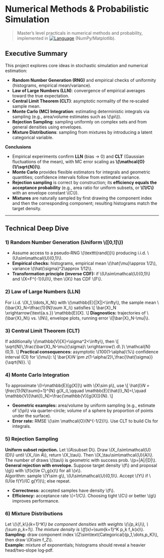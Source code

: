 # Numerical Methods & Probabilistic Simulation

<!-- Enable LaTeX rendering -->
<script type="text/javascript"
  src="https://cdn.jsdelivr.net/npm/mathjax@3/es5/tex-mml-chtml.js">
</script>

> Master’s level practicals in numerical methods and probability, implemented in [![Language](https://img.shields.io/badge/Language-Python-blue.svg)](https://www.python.org/) (NumPy/Matplotlib).

## Executive Summary

This project explores core ideas in stochastic simulation and numerical estimation:

- **Random Number Generation (RNG)** and empirical checks of uniformity (histograms, empirical mean/variance).
- **Law of Large Numbers (LLN)**: convergence of empirical averages toward the true expectation.
- **Central Limit Theorem (CLT)**: asymptotic normality of the re‑scaled sample mean.
- **Monte Carlo (MC) Integration**: estimating deterministic integrals via sampling (e.g., area/volume estimates such as \\(\\pi\\)).
- **Rejection Sampling**: sampling uniformly on complex sets and from general densities using envelopes.
- **Mixture Distributions**: sampling from mixtures by introducing a latent categorical variable.

**Conclusions**

- Empirical experiments confirm **LLN** (bias → 0) and **CLT** (Gaussian fluctuations of the mean), with MC error scaling as **\\(\\mathcal{O}(1/\\sqrt{N})\\)**.
- **Monte Carlo** provides flexible estimators for integrals and geometric quantities; confidence intervals follow from estimated variance.
- **Rejection sampling** is correct by construction; its **efficiency equals the acceptance probability** (e.g., area ratio for uniform subsets, or **\\(1/C\\)** with an envelope constant \\(C\\)).
- **Mixtures** are naturally sampled by first drawing the component index and then the corresponding component; resulting histograms match the target density.

---

## Technical Deep Dive

### 1) Random Number Generation (Uniform \\([0,1]\\))

- Assume access to a pseudo‑RNG \\(\\texttt{rand()}\\) producing i.i.d. \\(U\\sim\\mathcal{U}(0,1)\\).
- **Empirical checks:** histograms, empirical mean \\(\\hat{\\mu}\\approx 1/2\\), variance \\(\\hat{\\sigma}^2\\approx 1/12\\).
- **Transformation principle (inverse CDF):** if \\(U\\sim\\mathcal{U}(0,1)\\) and \\(X=F^{-1}(U)\\), then \\(X\\) has CDF \\(F\\).

### 2) Law of Large Numbers (LLN)

For i.i.d. \\(X_1,\\ldots,X_N\\) with \\(\\mathbb{E}[|X|]<\\infty\\), the sample mean \\(\\bar{X}_N=\\tfrac{1}{N}\\sum X_i\\) satisfies
\\[
\\bar{X}_N \\xrightarrow{\\text{a.s.}} \\mathbb{E}[X].
\\]
**Diagnostics:** trajectories of \\(\\bar{X}_N\\) vs. \\(N\\), envelope plots, running error \\(|\\bar{X}_N-\\mu|\\).

### 3) Central Limit Theorem (CLT)

If additionally \\(\\mathbb{V}[X]=\\sigma^2<\\infty\\), then
\\[
\\sqrt{N}\\,\\frac{\\bar{X}_N-\\mu}{\\sigma}\\ \\xrightarrow{\\ d\\ }\\ \\mathcal{N}(0,1).
\\]
**Practical consequences:** asymptotic \\(100(1-\\alpha)\\%\\) confidence interval (CI) for \\(\\mu\\):
\\[
\\bar{X}_N \\pm z_{1-\\alpha/2}\\,\\frac{\\hat{\\sigma}}{\\sqrt{N}}.
\\]

### 4) Monte Carlo Integration

To approximate \\(I=\\mathbb{E}[g(X)]\\) with \\(X\\sim p\\), use
\\[
\\hat{I}_N = \\frac{1}{N}\\sum_{i=1}^{N} g(X_i),\\qquad \\mathbb{E}[\\hat{I}_N]=I,\\quad
\\mathbb{V}[\\hat{I}_N]=\\frac{\\mathbb{V}[g(X)]}{N}.
\\]
- **Geometric examples:** area/volume by uniform sampling (e.g., estimate of \\(\\pi\\) via quarter‑circle; volume of a sphere by proportion of points under the surface).
- **Error rate:** RMSE \\(\\sim \\mathcal{O}(N^{-1/2})\\). Use CLT to build CIs for integrals.

### 5) Rejection Sampling

**Uniform subset rejection.** Let \\(A\\subset D\\). Draw \\(X_i\\sim\\mathcal{U}(D)\\) until \\(X_i\\in A\\), return \\(X_\\tau\\).
Then \\(X_\\tau\\sim\\mathcal{U}(A)\\). The number of draws \\(\\tau\\) is geometric with success prob. \\(p=|A|/|D|\\).  
**General rejection with envelope.** Suppose target density \\(f\\) and proposal \\(g\\) with \\(f(x)\\le C\\,g(x)\\) for all \\(x\\).  
Algorithm: sample \\(Y\\sim g\\), \\(U\\sim\\mathcal{U}(0,1)\\). Accept \\(Y\\) if \\(U\\le f(Y)/(C g(Y))\\); else repeat.  
- **Correctness:** accepted samples have density \\(f\\).
- **Efficiency:** acceptance rate \\(=1/C\\). Choosing tight \\(C\\) or better \\(g\\) improves performance.

### 6) Mixture Distributions

Let \\(\\{f_k\\}_{k=1}^K\\) be component densities with weights \\(\\{p_k\\}\\), \\(\\sum p_k=1\\). The mixture density is
\\(f(x)=\\sum_{k=1}^K p_k f_k(x)\\).  
**Sampling:** draw component index \\(Z\\sim\\text{Categorical}(p_1,\\dots,p_K)\\), then draw \\(X\\sim f_Z\\).  
**Example:** mixture of exponentials; histograms should reveal a heavier head/two‑slope log‑pdf.

